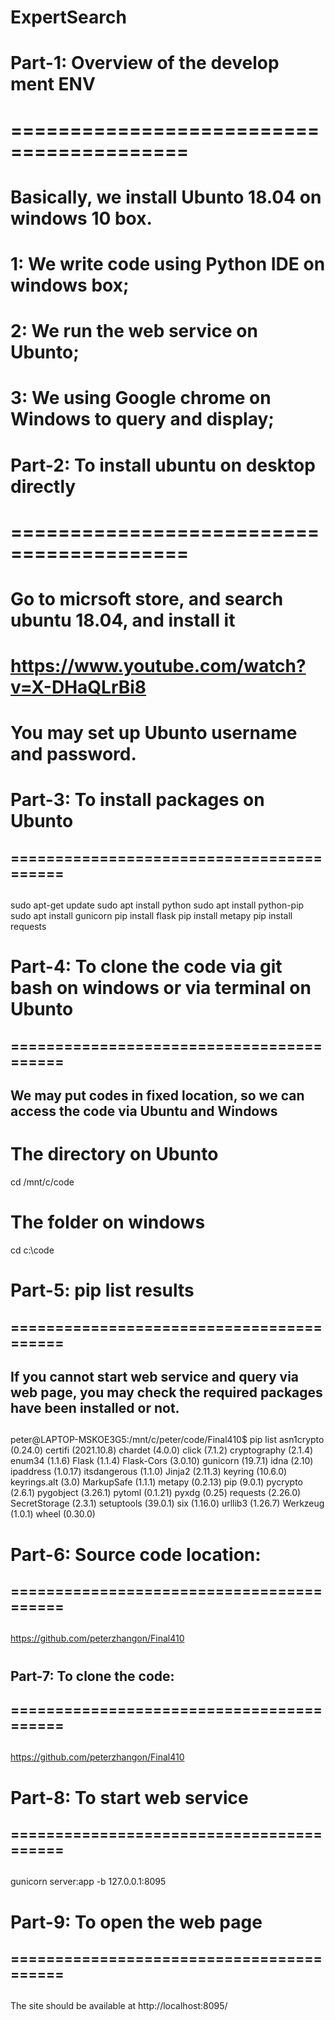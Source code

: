 # ExpertSearch

# Part-1: Overview of the develop ment ENV
# =========================================
# Basically, we install Ubunto 18.04 on windows 10 box.
# 1: We write code using Python IDE on windows box;
# 2: We run the web service on Ubunto;
# 3: We using Google chrome on Windows to query and display;

# Part-2: To install ubuntu on desktop directly
# =========================================
# Go to micrsoft store, and search ubuntu 18.04, and install it
# https://www.youtube.com/watch?v=X-DHaQLrBi8
# You may set up Ubunto username and password.

# Part-3: To install packages on Ubunto
## =========================================
##
sudo apt-get update
sudo apt install python
sudo apt install python-pip
sudo apt install gunicorn
pip install flask
pip install metapy
pip install requests

# Part-4: To clone the code via git bash on windows or via terminal on Ubunto
## =========================================
## We may put codes in fixed location, so we can access the code via Ubuntu and Windows
##

# The directory on Ubunto
cd /mnt/c/code

# The folder on windows
cd c:\code

# Part-5: pip list results
## =========================================
## If you cannot start web service and query via web page, you may check the required packages have been installed or not.
##

peter@LAPTOP-MSKOE3G5:/mnt/c/peter/code/Final410$ pip list
asn1crypto (0.24.0)
certifi (2021.10.8)
chardet (4.0.0)
click (7.1.2)
cryptography (2.1.4)
enum34 (1.1.6)
Flask (1.1.4)
Flask-Cors (3.0.10)
gunicorn (19.7.1)
idna (2.10)
ipaddress (1.0.17)
itsdangerous (1.1.0)
Jinja2 (2.11.3)
keyring (10.6.0)
keyrings.alt (3.0)
MarkupSafe (1.1.1)
metapy (0.2.13)
pip (9.0.1)
pycrypto (2.6.1)
pygobject (3.26.1)
pytoml (0.1.21)
pyxdg (0.25)
requests (2.26.0)
SecretStorage (2.3.1)
setuptools (39.0.1)
six (1.16.0)
urllib3 (1.26.7)
Werkzeug (1.0.1)
wheel (0.30.0)
 
# Part-6: Source code location:
## =========================================
##
https://github.com/peterzhangon/Final410

# 
## Part-7: To clone the code:
## =========================================
##
https://github.com/peterzhangon/Final410


# Part-8: To start web service
## =========================================
##
gunicorn server:app -b 127.0.0.1:8095


# Part-9: To open the web page
## =========================================
##

The site should be available at http://localhost:8095/